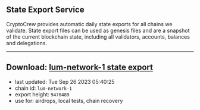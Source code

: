 ## State Export Service
CryptoCrew provides automatic daily state exports for all chains we validate. State export files can be used as genesis files and are a snapshot of the current blockchain state, including all validators, accounts, balances and delegations.

---
**Download: [lum-network-1 state export](https://dl.ccvalidators.com/SERVICE/lumnetwork/lum-network-1_export_9470489.json)**
---

- last updated: Tue Sep 26 2023 05:40:25
- chain id: `lum-network-1`
- export height: `9470489`
- use for: airdrops, local tests, chain recovery
